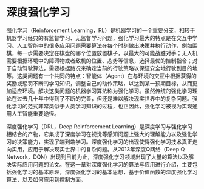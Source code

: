 # 深度强化学习


强化学习（Reinforcement Learning，RL）是机器学习的一个重要分支，相较于机器学习经典的有监督学习、无监督学习问题，强化学习最大的特点是在交互中学习。人工智能中的很多应用问题需要算法在每个时刻做出决策并执行动作，例如围棋，每一步需要决定在棋盘的哪个位置放置棋子，以最大的可能战胜对手；无人机需要根据环境中的障碍物或者敌机的位置、态势等信息，选择最优的控制指令；对于自动驾驶算法，需要根据路况来确定当前的行驶策略以保证安全地行驶到目的地等。这类问题有一个共同的特点：智能体（Agent）在与环境的交互中根据获得的奖励或惩罚不断的学习知识，调整自己的动作策略，以达到某一预期目标，从而更加适应环境。解决这类问题的机器学习算法称为强化学习。虽然传统的强化学习理论在过去几十年中得到了不断的完善，但还是难以解决现实世界中的复杂问题。强化学习的范式非常类似于人类学习知识的过程，也正因此，强化学习被视为实现通用人工智能重要途径。

深度强化学习（DRL，Deep Reinforcement Learning）是深度学习与强化学习相结合的产物，它集成了深度学习在视觉等感知问题上强大的理解能力以及强化学习的决策能力，实现了端到端学习。深度强化学习的出现使得强化学习技术真正走向实用，应用于解决现实世界中的复杂问题。从2013年深度Q网络（Deep Q Network，DQN）出现到目前为止，深度强化学习领域出现了大量的算法以及解决实际应用问题的论文。在这一章对深度强化学习的算法与应用进行介绍，主要包括强化学习的基本原理，深度强化学习的基本思想，基于价值函数的深度强化学习算法，以及如何应用到控制方面。

